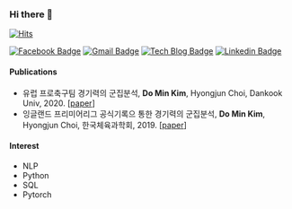### Hi there 👋



[![Hits](https://hits.seeyoufarm.com/api/count/incr/badge.svg?url=https://github.com/DominKim/hit-counter)](https://hits.seeyoufarm.com)

[![Facebook Badge](https://img.shields.io/badge/facebook-1877f2?style=flat-square&logo=facebook&logoColor=white&link=https://www.facebook.com/kim.domin.1)](https://www.facebook.com/kim.domin.1)
[![Gmail Badge](https://img.shields.io/badge/Gmail-d14836?style=flat-square&logo=Gmail&logoColor=white&link=mailto:hyungm3@gmail.com)](mailto:hyungm3@gmail.com)
[![Tech Blog Badge](http://img.shields.io/badge/-Tech%20blog-black?style=flat-square&logo=github&link=https://dominkim.github.io/)](https://dominkim.github.io) 
[![Linkedin Badge](https://img.shields.io/badge/-LinkedIn-blue?style=flat-square&logo=Linkedin&logoColor=white&link=https://www.linkedin.com/in/domin-kim-378629207/)](https://www.linkedin.com/in/domin-kim-378629207/) 


#### Publications

- 유럽 프로축구팀 경기력의 군집분석, **Do Min Kim**, Hyongjun Choi, Dankook Univ, 2020. [[paper](http://www.riss.kr/search/detail/DetailView.do?p_mat_type=be54d9b8bc7cdb09&control_no=9aba5683f3f30388ffe0bdc3ef48d419)]
- 잉글랜드 프리미어리그 공식기록으 통한 경기력의 군집분석, **Do Min Kim**, Hyongjun Choi, 한국체육과학회, 2019. [[paper](http://www.riss.kr/search/detail/DetailView.do?p_mat_type=1a0202e37d52c72d&control_no=a24b63d5221419beb7998d826d417196)]

#### Interest
- NLP
- Python
- SQL
- Pytorch

<!--
**DominKim/DominKim** is a ✨ _special_ ✨ repository because its `README.md` (this file) appears on your GitHub profile.
Here are some ideas to get you started:

- 🔭 I’m currently working on ...
- 🌱 I’m currently learning ...
- 👯 I’m looking to collaborate on ...
- 🤔 I’m looking for help with ...
- 💬 Ask me about ...
- 📫 How to reach me: ...
- 😄 Pronouns: ...
- ⚡ Fun fact: ....
-->


